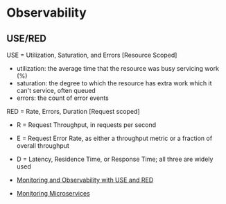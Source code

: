 # Observability

## USE/RED

USE = Utilization, Saturation, and Errors [Resource Scoped]

- utilization: the average time that the resource was busy servicing work (%)
- saturation: the degree to which the resource has extra work which it can't
  service, often queued
- errors: the count of error events

RED = Rate, Errors, Duration [Request scoped]

- R = Request Throughput, in requests per second
- E = Request Error Rate, as either a throughput metric or a fraction of
  overall throughput
- D = Latency, Residence Time, or Response Time; all three are widely used

- [Monitoring and Observability with USE and
  RED](https://www.vividcortex.com/blog/monitoring-and-observability-with-use-and-red)
- [Monitoring
  Microservices](https://www.slideshare.net/weaveworks/monitoring-microservices)
